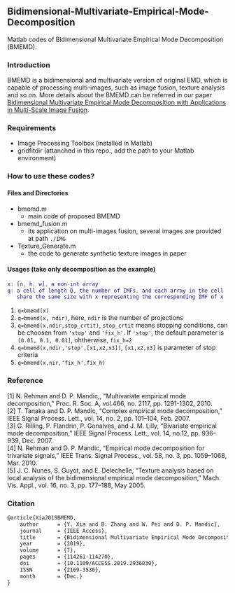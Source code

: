 ## Bidimensional-Multivariate-Empirical-Mode-Decomposition
Matlab codes of Bidimensional Multivariate Empirical Mode Decomposition (BMEMD).

### Introduction
BMEMD is a bidimensional and multivariate version of original EMD, which is capable of processing multi-images, such as image fusion, texture analysis and so on. More details about the BMEMD can be referred in our paper [Bidimensional Multivariate Empirical Mode Decomposition with Applications in Multi-Scale Image Fusion](https://ieeexplore.ieee.org/document/8805082?source=authoralert).

### Requirements
- Image Processing Toolbox (installed in Matlab)
- gridfitdir (attanched in this repo., add the path to your Matlab environment)

### How to use these codes?
#### Files and Directories
- bmemd.m
  - main code of proposed BMEMD
- bmemd_fusion.m
  - its application on multi-images fusion, several images are provided at path `./IMG`
- Texture_Generate.m
  - the code to generate synthetic texture images in paper

#### Usages (take only decomposition as the example)
```matlab
x: [n, h, w], a non-int array
q: a cell of length Q, the number of IMFs, and each array in the cell 
   share the same size with x representing the corresponding IMF of x
```
1. `q=bmemd(x)`
2. `q=bmemd(x, ndir)`, here, `ndir` is the number of projections
3. `q=bmemd(x,ndir,stop_crtit)`, `stop_crtit` means stopping conditions, can be choosen from `'stop'` and  `'fix_h'`. If `'stop'`, the default parameter is `[0.01, 0.1, 0.01]`, ohtherwise, `fix_h=2`
4. `q=bmemd(x,ndir,'stop',[x1,x2,x3])`, `[x1,x2,x3]` is parameter of stop criteria
5. `q=bmemd(x,nir,'fix_h',fix_h)`

### Reference
[1] N. Rehman and D. P. Mandic,, "Multivariate empirical mode decomposition," Proc. R. Soc. A, vol.466, no. 2117, pp. 1291-1302, 2010.  
[2] T. Tanaka and D. P. Mandic, “Complex empirical mode decomposition,” IEEE Signal Process. Lett., vol. 14, no. 2, pp. 101–104, Feb. 2007.  
[3] G. Rilling, P. Flandrin, P. Gonalves, and J. M. Lilly, “Bivariate empirical mode decomposition,” IEEE Signal Process. Lett., vol. 14, no.12, pp. 936–939, Dec. 2007.  
[4] N. Rehman and D. P. Mandic, “Empirical mode decomposition for trivariate signals,” IEEE Trans. Signal Process., vol. 58, no. 3, pp. 1059–1068, Mar. 2010.  
[5] J. C. Nunes, S. Guyot, and E. Delechelle, “Texture analysis based on local analysis of the bidimensional empirical mode decomposition,” Mach. Vis. Appl., vol. 16, no. 3, pp. 177–188, May 2005.

### Citation
```tex
@article{Xia2019BMEMD, 
	author		= {Y. Xia and B. Zhang and W. Pei and D. P. Mandic}, 
	journal		= {IEEE Access},
	title		= {Bidimensional Multivariate Empirical Mode Decomposition With Applications in Multi-Scale Image Fusion},
	year		= {2019},
	volume		= {7}, 
	pages		= {114261-114270}, 
	doi 		= {10.1109/ACCESS.2019.2936030}, 
	ISSN		= {2169-3536}, 
	month		= {Dec.}
}
```
